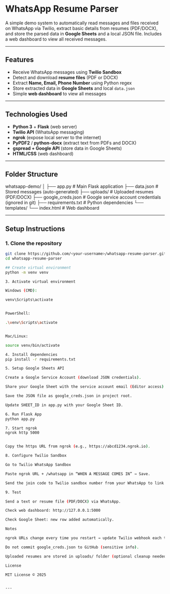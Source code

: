 # WhatsApp Resume Parser

A simple demo system to automatically read messages and files received on WhatsApp via Twilio, extract basic details from resumes (PDF/DOCX), and store the parsed data in **Google Sheets** and a local JSON file. Includes a web dashboard to view all received messages.

---

## Features

- Receive WhatsApp messages using **Twilio Sandbox**
- Detect and download **resume files** (PDF or DOCX)
- Extract **Name, Email, Phone Number** using Python regex
- Store extracted data in **Google Sheets** and local `data.json`
- Simple **web dashboard** to view all messages

---

## Technologies Used

- **Python 3** + **Flask** (web server)
- **Twilio API** (WhatsApp messaging)
- **ngrok** (expose local server to the internet)
- **PyPDF2** / **python-docx** (extract text from PDFs and DOCX)
- **gspread + Google API** (store data in Google Sheets)
- **HTML/CSS** (web dashboard)

---

## Folder Structure

whatsapp-demo/
│
├── app.py # Main Flask application
├── data.json # Stored messages (auto-generated)
├── uploads/ # Uploaded resumes (PDF/DOCX)
├── google_creds.json # Google service account credentials (ignored in git)
├── requirements.txt # Python dependencies
└── templates/
└── index.html # Web dashboard


---

## Setup Instructions

### 1. Clone the repository
```bash
git clone https://github.com/<your-username>/whatsapp-resume-parser.git
cd whatsapp-resume-parser

## Create virtual environment
python -m venv venv

3. Activate virtual environment

Windows (CMD):

venv\Scripts\activate


PowerShell:

.\venv\Scripts\activate


Mac/Linux:

source venv/bin/activate

4. Install dependencies
pip install -r requirements.txt

5. Setup Google Sheets API

Create a Google Service Account (download JSON credentials).

Share your Google Sheet with the service account email (Editor access).

Save the JSON file as google_creds.json in project root.

Update SHEET_ID in app.py with your Google Sheet ID.

6. Run Flask App
python app.py

7. Start ngrok
ngrok http 5000


Copy the https URL from ngrok (e.g., https://abcd1234.ngrok.io).

8. Configure Twilio Sandbox

Go to Twilio WhatsApp Sandbox

Paste ngrok URL + /whatsapp in “WHEN A MESSAGE COMES IN” → Save.

Send the join code to Twilio sandbox number from your WhatsApp to link your number.

9. Test

Send a text or resume file (PDF/DOCX) via WhatsApp.

Check web dashboard: http://127.0.0.1:5000

Check Google Sheet: new row added automatically.

Notes

ngrok URLs change every time you restart → update Twilio webhook each time.

Do not commit google_creds.json to GitHub (sensitive info).

Uploaded resumes are stored in uploads/ folder (optional cleanup needed).

License

MIT License © 2025


---
